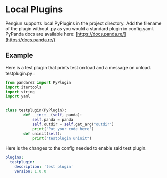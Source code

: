 # Local Plugins 
Pengiun supports local PyPlugins in the project directory. Add the filename of the plugin without .py as you would a standard plugin in config.yaml. PyPanda docs are available here:  [https://docs.panda.re/](https://docs.panda.re/)

## Example
Here is a test plugin that prints test on load and a message on unload.
testplugin.py :
```python
from pandare2 import PyPlugin
import itertools
import string
import yaml


class testplugin(PyPlugin):
        def __init__(self, panda):
            self.panda = panda
            self.outdir = self.get_arg("outdir")
            print("Put your code here")
        def uninit(self):
            print("testplugin uninit")  
```
Here is the changes to the config needed to enable said test plugin.
```yaml
plugins:
  testplugin:
    description: 'test plugin'
    version: 1.0.0
```